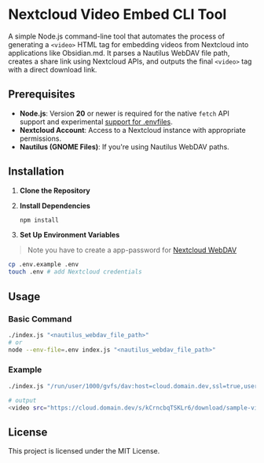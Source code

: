 # Nextcloud Video Embed CLI Tool

A simple Node.js command-line tool that automates the process of generating a `<video>` HTML tag for embedding videos from Nextcloud into applications like Obsidian\.md. It parses a Nautilus WebDAV file path, creates a share link using Nextcloud APIs, and outputs the final `<video>` tag with a direct download link.

## Prerequisites

- **Node.js**: Version **20** or newer is required for the native `fetch` API support and experimental [support for .envfiles](https://nodejs.org/dist/latest-v20.x/docs/api/cli.html#--env-fileconfig).
- **Nextcloud Account**: Access to a Nextcloud instance with appropriate permissions.
- **Nautilus (GNOME Files)**: If you're using Nautilus WebDAV paths.

## Installation

1. **Clone the Repository**

2. **Install Dependencies**

   ```bash
   npm install
   ```

3. **Set Up Environment Variables**

> Note you have to create a app-password for [Nextcloud WebDAV](https://docs.nextcloud.com/server/23/user_manual/en/files/access_webdav.html?highlight=app%20password)

   ```bash
   cp .env.example .env
   touch .env # add Nextcloud credentials
   ```

## Usage

### Basic Command

```bash
./index.js "<nautilus_webdav_file_path>"
# or
node --env-file=.env index.js "<nautilus_webdav_file_path>"
```

### Example

```bash
./index.js "/run/user/1000/gvfs/dav:host=cloud.domain.dev,ssl=true,user=Admin,prefix=%2Fremote.php%2Fwebdav/Videos/sample-video.mp4"

# output
<video src="https://cloud.domain.dev/s/kCrncbqTSKLr6/download/sample-video.mp4" controls width="300"></video>
```

## License

This project is licensed under the MIT License.
